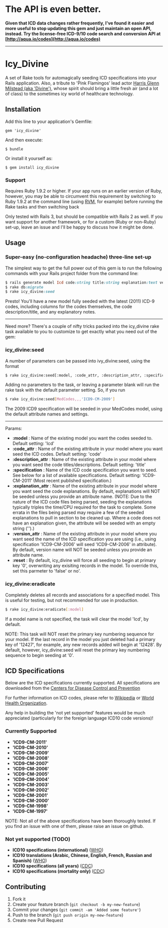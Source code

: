 # The API is even better.

**Given that ICD data changes rather frequently, I've found it easier and more useful to stop updating this gem and just maintain an open API, instead. Try the license-free ICD-9/10 code search and conversion API at [http://aqua.io/codes](http://aqua.io/codes)**

---

# Icy_Divine

A set of Rake tools for automagically seeding ICD specifications into your Rails application. Also, a tribute to 'Pink Flamingos' lead actor [Harris Glenn Milstead (aka 'Divine')](http://en.wikipedia.org/wiki/Divine_%28actor%29), whose spirit should bring a little fresh air (and a lot of class) to the sometimes icy world of healthcare technology.

## Installation

Add this line to your application's Gemfile:

    gem 'icy_divine'

And then execute:

    $ bundle

Or install it yourself as:

    $ gem install icy_divine

### Support

Requires Ruby 1.9.2 or higher. If your app runs on an earlier version of Ruby, however, you may be able to circumvent this requirement by switching to Ruby 1.9.2 at the command line (using [RVM](https://rvm.io/), for example) before running the Rake tasks and then switching back 

Only tested with Rails 3, but should be compatible with Rails 2 as well. If you want support for another framework, or for a custom (Ruby or non-Ruby) set-up, leave an issue and I'll be happy to discuss how it might be done.

## Usage

### Super-easy (no-configuration headache) three-line set-up

The simplest way to get the full power out of this gem is to run the following commands with your Rails project folder from the command line:

```ruby
$ rails generate model Icd code:string title:string explanation:text version:string
$ rake db:migrate
$ rake icy_divine:seed
```

Presto! You'll have a new model fully seeded with the latest (2011) ICD-9 codes, including columns for the codes themselves, the code description/title, and any explanatory notes.

---

Need more? There's a couple of nifty tricks packed into the icy_divine rake task available to you to customize to get exactly what you need out of the gem:

### icy_divine:seed

A number of parameters can be passed into ivy_divine:seed, using the format

```bash
$ rake icy_divine:seed[:model, :code_attr, :description_attr, :specification, :explanation_attr, :version_attr, :reset]
```

Adding no parameters to the task, or leaving a parameter blank will run the rake task with the default parameter setting. So, if you run

```bash
$ rake icy_divine:seed[MedCodes,,,'ICD9-CM-2009']
```

The 2009 ICD9 specification will be seeded in your MedCodes model, using the default attribute names and settings.

---

Params:

- **:model** : Name of the existing model you want the codes seeded to. Default setting: 'Icd'
- **:code_attr** : Name of the existing attribute in your model where you want seed the ICD codes. Default setting: 'code'
- **:description_attr** : Name of the existing attribute in your model where you want seed the code titles/descriptions. Default setting: 'title'
- **:specification** : Name of the ICD code specification you want to seed. See below for a list of available specifications. Default setting: 'ICD9-CM-2011' (Most recent published specification.)
- **:explanation_attr** : Name of the existing attribute in your model where you want seed the code explanations. By default, explanations will NOT be seeded unless you provide an attribute name.
(NOTE: Due to the nature of the ICD code files being parsed, seeding the explanations typically triples the time/CPU required for the task to complete. Some errata in the files being parsed may require a few of the seeded explanations to pull in section to be cleaned up. Where a code does not have an explanation given, the attribute will be seeded with an empty string ('').)
- **:version_attr** : Name of the existing attribute in your model where you want seed the name of the ICD specification you are using (i.e., using specification 'ICD9-CM-2006' will seed 'ICD9-CM-2006' in attribute). By default, version name will NOT be seeded unless you provide an attribute name.
- **:reset** : By default, icy_divine will force all seeding to begin at primary key '0', overwriting any exisiting records in the model. To override this, set this parmeter to 'false' or no'.

### icy_divine:eradicate

Completely deletes all records and associations for a specified model. This is useful for testing, but not recommended for use in production.

```bash
$ rake icy_divine:eradicate[:model]
```

If a model name is not specified, the task will clear the model 'Icd', by default.

NOTE: This task will NOT reset the primary key numbering sequence for your model. If the last record in the model you just deleted had a primary key of '12427', for example, any new records added will begin at '12428'. By default, however, icy_divine:seed will reset the primary key numbering sequence to begin seeding at '0'.

## ICD Specifications

Below are the ICD specifications currently supported. All specifications are downloaded from the [Centers for Disease Control and Prevention](http://www.cdc.gov/nchs/icd/icd9cm.htm#ftp)

For further information on ICD codes, please refer to [Wikipedia](http://en.wikipedia.org/wiki/List_of_ICD-9_codes) or [World Health Organization](http://www.who.int/classifications/icd/en/).

Any help in building the 'not yet supported' features would be much appreciated (particularly for the foreign language ICD10 code versions)!

### Currently Supported
- **'ICD9-CM-2011'**
- **'ICD9-CM-2010'**
- **'ICD9-CM-2009'**
- **'ICD9-CM-2008'**
- **'ICD9-CM-2007'**
- **'ICD9-CM-2006'**
- **'ICD9-CM-2005'**
- **'ICD9-CM-2004'**
- **'ICD9-CM-2003'**
- **'ICD9-CM-2002'**
- **'ICD9-CM-2001'**
- **'ICD9-CM-2000'**
- **'ICD9-CM-1998'**
- **'ICD9-CM-1997'**

NOTE: Not all of the above specifications have been thoroughly tested. If you find an issue with one of them, please raise an issue on github.

### Not yet supported (TODO)
- **ICD10 specifications (international)** ([WHO](http://www.who.int/classifications/icd/en/))
- **ICD10 translations (Arabic, Chinese, English, French, Russian and Spanish)** ([WHO](http://www.who.int/classifications/icd/en/))
- **ICD10 specifications (all years)** ([CDC](http://www.cdc.gov/nchs/icd/icd10cm.htm))
- **ICD10 specifications (mortality only)** ([CDC](http://www.cdc.gov/nchs/icd/icd10cm.htm))

## Contributing

1. Fork it
2. Create your feature branch (`git checkout -b my-new-feature`)
3. Commit your changes (`git commit -am 'Added some feature'`)
4. Push to the branch (`git push origin my-new-feature`)
5. Create new Pull Request
